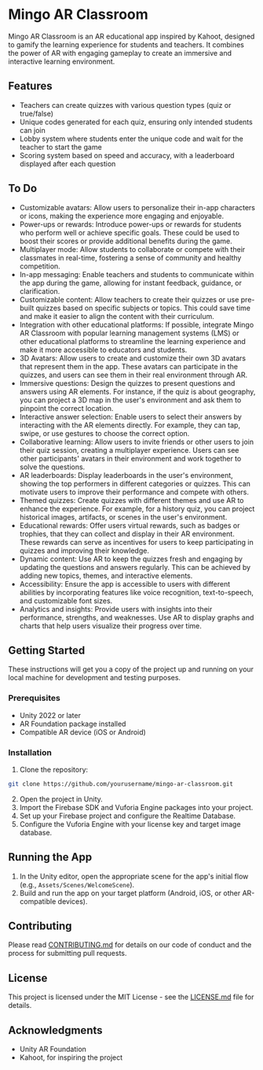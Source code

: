 # Mingo AR Classroom

Mingo AR Classroom is an AR educational app inspired by Kahoot, designed to gamify the learning experience for students and teachers. It combines the power of AR with engaging gameplay to create an immersive and interactive learning environment.

## Features

- Teachers can create quizzes with various question types (quiz or true/false)
- Unique codes generated for each quiz, ensuring only intended students can join
- Lobby system where students enter the unique code and wait for the teacher to start the game
- Scoring system based on speed and accuracy, with a leaderboard displayed after each question

## To Do

- Customizable avatars: Allow users to personalize their in-app characters or icons, making the experience more engaging and enjoyable.
- Power-ups or rewards: Introduce power-ups or rewards for students who perform well or achieve specific goals. These could be used to boost their scores or provide additional benefits during the game.
- Multiplayer mode: Allow students to collaborate or compete with their classmates in real-time, fostering a sense of community and healthy competition.
- In-app messaging: Enable teachers and students to communicate within the app during the game, allowing for instant feedback, guidance, or clarification.
- Customizable content: Allow teachers to create their quizzes or use pre-built quizzes based on specific subjects or topics. This could save time and make it easier to align the content with their curriculum.
- Integration with other educational platforms: If possible, integrate Mingo AR Classroom with popular learning management systems (LMS) or other educational platforms to streamline the learning experience and make it more accessible to educators and students.
- 3D Avatars: Allow users to create and customize their own 3D avatars that represent them in the app. These avatars can participate in the quizzes, and users can see them in their real environment through AR.
- Immersive questions: Design the quizzes to present questions and answers using AR elements. For instance, if the quiz is about geography, you can project a 3D map in the user's environment and ask them to pinpoint the correct location.
- Interactive answer selection: Enable users to select their answers by interacting with the AR elements directly. For example, they can tap, swipe, or use gestures to choose the correct option.
- Collaborative learning: Allow users to invite friends or other users to join their quiz session, creating a multiplayer experience. Users can see other participants' avatars in their environment and work together to solve the questions.
- AR leaderboards: 
Display leaderboards in the user's environment, showing the top performers in different categories or quizzes. This can motivate users to improve their performance and compete with others.
- Themed quizzes: Create quizzes with different themes and use AR to enhance the experience. For example, for a history quiz, you can project historical images, artifacts, or scenes in the user's environment.
- Educational rewards: Offer users virtual rewards, such as badges or trophies, that they can collect and display in their AR environment. These rewards can serve as incentives for users to keep participating in quizzes and improving their knowledge.
- Dynamic content: Use AR to keep the quizzes fresh and engaging by updating the questions and answers regularly. This can be achieved by adding new topics, themes, and interactive elements.
- Accessibility: Ensure the app is accessible to users with different abilities by incorporating features like voice recognition, text-to-speech, and customizable font sizes.
- Analytics and insights: Provide users with insights into their performance, strengths, and weaknesses. Use AR to display graphs and charts that help users visualize their progress over time.

## Getting Started

These instructions will get you a copy of the project up and running on your local machine for development and testing purposes.

### Prerequisites

- Unity 2022 or later
- AR Foundation package installed
- Compatible AR device (iOS or Android)

### Installation

1. Clone the repository:

```bash
git clone https://github.com/yourusername/mingo-ar-classroom.git
```

2. Open the project in Unity.
3. Import the Firebase SDK and Vuforia Engine packages into your project.
4. Set up your Firebase project and configure the Realtime Database.
5. Configure the Vuforia Engine with your license key and target image database.

## Running the App

1. In the Unity editor, open the appropriate scene for the app's initial flow (e.g., `Assets/Scenes/WelcomeScene`).
2. Build and run the app on your target platform (Android, iOS, or other AR-compatible devices).

## Contributing

Please read [CONTRIBUTING.md](CONTRIBUTING.md) for details on our code of conduct and the process for submitting pull requests.

## License

This project is licensed under the MIT License - see the [LICENSE.md](LICENSE.md) file for details.

## Acknowledgments

- Unity AR Foundation
- Kahoot, for inspiring the project
